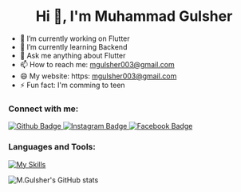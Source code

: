  <h1 align="center">Hi 👋, I'm Muhammad Gulsher</h1>

- 🔭 I’m currently working on Flutter
- 🌱 I’m currently learning Backend
- 💬 Ask me anything about Flutter 
- 📫 How to reach me: mgulsher003@gmail.com
- 😄 My website: https: mgulsher003@gmail.com
- ⚡ Fun fact: I'm comming to teen
  
### Connect with me:
<div id="badges">
  <a href="https://github.com/MuhammadGulsher11">
    <img src="https://img.shields.io/badge/Github-white?style=for-the-badge&logo=Github&logoColor=black" alt="Github Badge"/>
    
   <a href="https://www.instagram.com/cadetgulsher_10115">
    <img src="https://img.shields.io/badge/Instagram-purple?style=for-the-badge&logo=instagram&logoColor=white" alt="Instagram Badge"/>
  </a>
   <a href="https://fb.com/Cadet M. Gulsher">
    <img src="https://img.shields.io/badge/Facebook-blue?style=for-the-badge&logo=facebook&logoColor=white" alt="Facebook Badge"/>
  </a>
</div>

### Languages and Tools:
[![My Skills](https://skillicons.dev/icons?i=flutter,dart,python,firebase,github,c++,git,postman,figma,xd&perline=5)](https://skillicons.dev)

![M.Gulsher's GitHub stats](https://github-readme-stats.vercel.app/api?username=axiftaj&show_icons=true&theme=dark)


<br>
